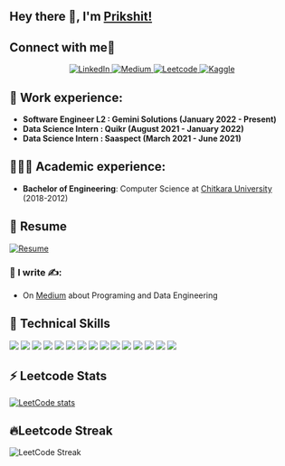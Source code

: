 ## Hey there 👋, I'm [Prikshit!](https://github.com/prikshit-2000)

## Connect with me🤗
<center>
<a href="https://www.linkedin.com/in/prikshitsingla/" target="_blank">
    <img src="https://img.shields.io/badge/linkedin-%230077B5.svg?&style=for-the-badge&logo=linkedin&logoColor=white&color=071A2C" alt="LinkedIn"/>
  </a>
 <a href="https://medium.com/@prikshitsingla78/" target="_blank">
    <img src="https://img.shields.io/badge/medium-%2312100E.svg?&style=for-the-badge&logo=medium&logoColor=white&color=071A2C" alt="Medium"/>
  </a>

<a href="https://leetcode.com/u/prikshitsingla78/" target="_blank">
    <img src="https://img.shields.io/badge/LeetCode-%23000000.svg?&style=for-the-badge&logo=Leetcode&logoColor=white&color=071A2C" alt="Leetcode"/>
  </a>
<a href="https://www.kaggle.com/prikshitsingla" target="_blank">
    <img src="https://img.shields.io/badge/Kaggle-%23000000.svg?&style=for-the-badge&logo=kaggle&logoColor=white&color=071A2C" alt="Kaggle"/>
  </a>
</center>

## 💼 Work experience:
  - **Software Engineer L2 : Gemini Solutions (January 2022 - Present)**
  - **Data Science Intern : Quikr (August 2021 - January 2022)** 
  - **Data Science Intern : Saaspect (March 2021 - June 2021)**
    
## 👨🏻‍🎓 Academic experience:
  - **Bachelor of Engineering**: Computer Science at [Chitkara University](https://www.chitkara.edu.in/) (2018-2012)
## 📄 Resume 
<a href="https://github.com/prikshit-2000/portfolio/raw/main/resume.pdf" target="_blank">
    <img src="https://img.shields.io/badge/Resume-Download-%23000000.svg?&style=for-the-badge&logo=resume&logoColor=white&color=071A2C" alt="Resume"/>
  </a>

### 📝 I write ✍️:
  - On [Medium](https://medium.com/@prikshitsingla78) about Programing and Data Engineering


## 💼 Technical Skills

![](https://img.shields.io/badge/Python-3776AB?style=flat&logo=python&logoColor=white)
![](https://img.shields.io/badge/MySQL-4479A1?style=flat&logo=mysql&logoColor=white)
![](https://img.shields.io/badge/Kafka-231F20?style=flat&logo=apache-kafka&logoColor=white)
![](https://img.shields.io/badge/AWS-232F3E?style=flat&logo=amazon-aws&logoColor=white)
![](https://img.shields.io/badge/Docker-2496ED?style=flat&logo=docker&logoColor=white)
![](https://img.shields.io/badge/Git-F05032?style=flat&logo=git&logoColor=white)
![](https://img.shields.io/badge/Spark-E25A1C?style=flat&logo=apache-spark&logoColor=white)
![](https://img.shields.io/badge/Databricks-FF3621?style=flat&logo=databricks&logoColor=white)
![](https://img.shields.io/badge/Snowflake-29B5E8?style=flat&logo=snowflake&logoColor=white)
![](https://img.shields.io/badge/FastAPI-009688?style=flat&logo=fastapi&logoColor=white)
![](https://img.shields.io/badge/Hadoop-DAA520?style=flat&logo=hadoop&logoColor=white)
![](https://img.shields.io/badge/Machine_Learning-FF6F61?style=flat&logoColor=white)
![](https://img.shields.io/badge/Airflow-017CEE?style=flat&logo=apache-airflow&logoColor=white)
![](https://img.shields.io/badge/Power_BI-F2C811?style=flat&logo=microsoft-power-bi&logoColor=white)
![](https://img.shields.io/badge/Tableau-E97627?style=flat&logo=tableau&logoColor=white)
## ⚡ Leetcode Stats
[![LeetCode stats](https://leetcode-stats-six.vercel.app/?username=prikshitsingla78)](https://github.com/prikshit-2000/portfolio)
## 🔥Leetcode Streak
![LeetCode Streak](https://leetcode-stats-card.cyclic.app/prikshitsingla78?theme=default&hide=ranking&hide=total_problems)
